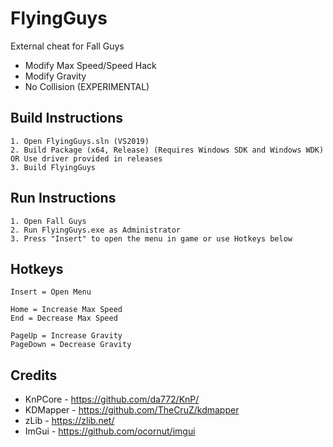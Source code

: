 # FlyingGuys
External cheat for Fall Guys
- Modify Max Speed/Speed Hack
- Modify Gravity
- No Collision (EXPERIMENTAL)

## Build Instructions
```
1. Open FlyingGuys.sln (VS2019)
2. Build Package (x64, Release) (Requires Windows SDK and Windows WDK) OR Use driver provided in releases
3. Build FlyingGuys 
```

## Run Instructions
```
1. Open Fall Guys
2. Run FlyingGuys.exe as Administrator
3. Press "Insert" to open the menu in game or use Hotkeys below
```

## Hotkeys
```
Insert = Open Menu

Home = Increase Max Speed
End = Decrease Max Speed

PageUp = Increase Gravity
PageDown = Decrease Gravity
```

## Credits
- KnPCore - https://github.com/da772/KnP/
- KDMapper - https://github.com/TheCruZ/kdmapper
- zLib - https://zlib.net/
- ImGui - https://github.com/ocornut/imgui